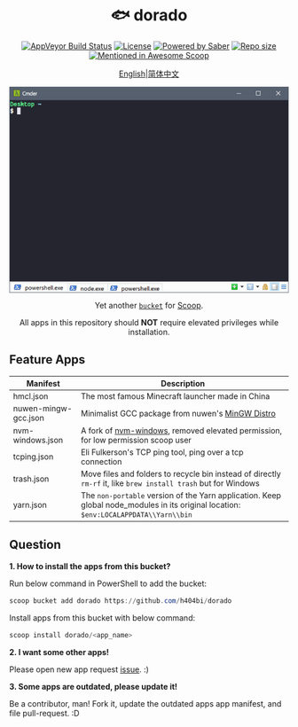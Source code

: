 <div align="center">
    <h1 align="center">🐟 dorado</h1>
    <p align="center">
        <a href="https://ci.appveyor.com/project/h404bi/dorado/branch/master"><img src="https://img.shields.io/appveyor/ci/h404bi/dorado/master.svg?style=flat-square&label=AppVeyor&logo=appveyor" alt="AppVeyor Build Status"></a>
        <a href="https://github.com/h404bi/dorado/blob/master/LICENSE"><img src="https://img.shields.io/github/license/h404bi/dorado.svg?style=flat-square" alt="License"></a>
        <a href="https://www.microsoft.com/en-us/windows"><img src="https://img.shields.io/badge/Target-Windows%2010-0067B8.svg?style=flat-square" alt="Powered by Saber" /></a>
        <a href="https://github.com/h404bi/dorado"><img src="https://img.shields.io/github/repo-size/h404bi/dorado.svg?style=flat-square" alt="Repo size"></a>
        <a href="https://github.com/h404bi/awesome-scoop/blob/master/README.md" title="Awesome Scoop"><img src="https://awesome.re/mentioned-badge-flat.svg" alt="Mentioned in Awesome Scoop"></a>
    </p>
    <p align="center">
        <a href="README.md">English</a>|<a href="README_CN.md">简体中文</a>
    </p>
    <p align="center"><img align="center" src="screenshot.gif" alt="highlight" /></p>
    <p align="center">
        Yet another <a href="https://github.com/lukesampson/scoop/wiki/Buckets"><code>bucket</code></a> for <a href="https://github.com/lukesampson/scoop">Scoop</a>.
    </p>
    <p align="center">
        All apps in this repository should <strong>NOT</strong> require elevated privileges while installation.
    </p>
</div>

Feature Apps
------------

| Manifest | Description |
|----------|-------------|
| hmcl.json | The most famous Minecraft launcher made in China |
| nuwen-mingw-gcc.json | Minimalist GCC package from nuwen's [MinGW Distro](https://nuwen.net/mingw.html) |
| nvm-windows.json | A fork of [nvm-windows](https://github.com/coreybutler/nvm-windows), removed elevated permission, for low permission scoop user |
| tcping.json | Eli Fulkerson's TCP ping tool, ping over a tcp connection |
| trash.json | Move files and folders to recycle bin instead of directly `rm-rf` it, like `brew install trash` but for Windows |
| yarn.json | The `non-portable` version of the Yarn application. Keep global node_modules in its original location: `$env:LOCALAPPDATA\\Yarn\\bin` |

Question
--------

**1. How to install the apps from this bucket?**

Run below command in PowerShell to add the bucket:

``` powershell
scoop bucket add dorado https://github.com/h404bi/dorado
```

Install apps from this bucket with below command:

``` powershell
scoop install dorado/<app_name>
```

**2. I want some other apps!**

Please open new app request [issue](https://github.com/h404bi/dorado/issues). :)

**3. Some apps are outdated, please update it!**

Be a contributor, man! Fork it, update the outdated apps app manifest, and file pull-request. :D
